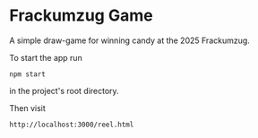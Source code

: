 # Frackumzug Game

A simple draw-game for winning candy at the 2025 Frackumzug.

To start the app run 
``` 
npm start
```

in the project's root directory.

Then visit

```
http://localhost:3000/reel.html
```